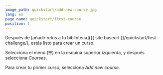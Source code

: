 ```yaml
---
image_path: quickstart/add-new-course.jpg
lang: es
page_name: quickstart/first-course
position: 1
---
```


Después de [añadir retos a tu biblioteca]({{ site.baseurl }}/quickstart/first-challenge/), estás listo para crear un curso.

Selecciona el menú (&#x2630;) en la esquina superior izquierda, y después selecciona *Courses*.

Para crear tu primer curso, selecciona *Add new course*.
